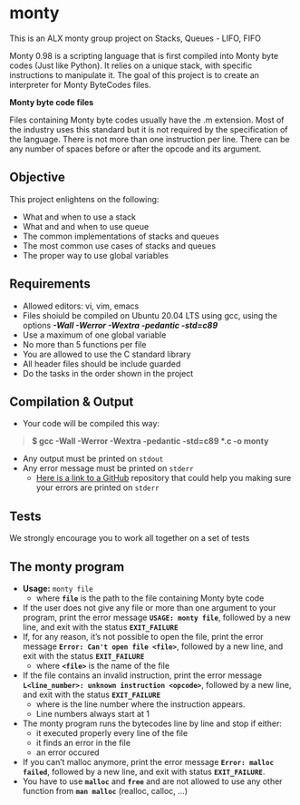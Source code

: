 # monty
This is an ALX monty group project on Stacks, Queues - LIFO, FIFO

Monty 0.98 is a scripting language that is first compiled into Monty byte codes (Just like Python). It relies on a unique stack, with specific instructions to manipulate it. The goal of this project is to create an interpreter for Monty ByteCodes files.

**Monty byte code files**

Files containing Monty byte codes usually have the .m extension. Most of the industry uses this standard but it is not required by the specification of the language. There is not more than one instruction per line. There can be any number of spaces before or after the opcode and its argument.

## Objective
This project enlightens on the following:
- What and when to use a stack
- What and and when to use queue
- The common implementations of stacks and queues
- The most common use cases of stacks and queues
- The proper way to use global variables

## Requirements
- Allowed editors: vi, vim, emacs
- Files shoiuld be compiled on Ubuntu 20.04 LTS using gcc, using the options _**-Wall -Werror -Wextra -pedantic -std=c89**_
- Use a maximum of one global variable
- No more than 5 functions per file
- You are allowed to use the C standard library
- All header files should be include guarded
- Do the tasks in the order shown in the project

## Compilation & Output
- Your code will be compiled this way:
> __$ gcc -Wall -Werror -Wextra -pedantic -std=c89 *.c -o monty__
- Any output must be printed on `stdout`
- Any error message must be printed on `stderr`
  - [Here is a link to a GitHub](https://github.com/sickill/stderred) repository that could help you making sure your errors are printed on `stderr`

## Tests
We strongly encourage you to work all together on a set of tests

## The monty program
- **Usage:** `monty file`
  - where **`file`** is the path to the file containing Monty byte code
- If the user does not give any file or more than one argument to your program, print the error message **`USAGE: monty file`**, followed by a new line, and exit with the status **`EXIT_FAILURE`**
- If, for any reason, it’s not possible to open the file, print the error message **`Error: Can't open file <file>`**, followed by a new line, and exit with the status **`EXIT_FAILURE`**
  - where **`<file>`** is the name of the file
- If the file contains an invalid instruction, print the error message **`L<line_number>: unknown instruction <opcode>`**, followed by a new line, and exit with the status **`EXIT_FAILURE`**
  - where is the line number where the instruction appears.
  - Line numbers always start at 1
- The monty program runs the bytecodes line by line and stop if either:
  - it executed properly every line of the file
  - it finds an error in the file
  - an error occured
- If you can’t malloc anymore, print the error message **`Error: malloc failed`**, followed by a new line, and exit with status **`EXIT_FAILURE`**.
- You have to use **`malloc`** and **`free`** and are not allowed to use any other function from **`man malloc`** (realloc, calloc, …)
